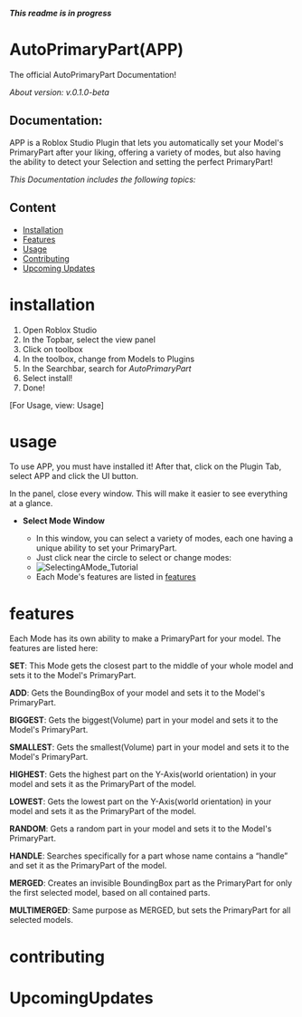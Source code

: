 ***This readme is in progress***

# AutoPrimaryPart(APP)
The official AutoPrimaryPart Documentation!

*About version: v.0.1.0-beta*

## Documentation: 
APP is a Roblox Studio Plugin that lets you automatically set your Model's PrimaryPart after your liking, offering a variety of modes, but also having the ability to detect your Selection and setting the perfect PrimaryPart!

*This Documentation includes the following topics:*

## Content
- [Installation](#installation)
- [Features](#features)
- [Usage](#usage)
- [Contributing](#contributing)
- [Upcoming Updates](#UpcomingUpdates)


# installation
1. Open Roblox Studio
2. In the Topbar, select the view panel
3. Click on toolbox
4. In the toolbox, change from Models to Plugins
5. In the Searchbar, search for *AutoPrimaryPart*
6. Select install!
7. Done!
   
[For Usage, view: Usage]


# usage
To use APP, you must have installed it!
After that, click on the Plugin Tab, select APP and click the UI button.

In the panel, close every window. This will make it easier to see everything at a glance.

   - **Select Mode Window**
     
        - In this window, you can select a variety of modes, each one having a unique ability to set your PrimaryPart.
        - Just click near the circle to select or change modes:
        - ![SelectingAMode_Tutorial](https://github.com/user-attachments/assets/8f5b5f63-606a-4abd-9821-61d6b998f957)
        - Each Mode's features are listed in [features](#features)


# features
Each Mode has its own ability to make a PrimaryPart for your model. The features are listed here: 

**SET**:
This Mode gets the closest part to the middle of your whole model and sets it to the Model's PrimaryPart.

**ADD**:
Gets the BoundingBox of your model and sets it to the Model's PrimaryPart.

**BIGGEST**:
Gets the biggest(Volume) part in your model and sets it to the Model's PrimaryPart.

**SMALLEST**:
Gets the smallest(Volume) part in your model and sets it to the Model's PrimaryPart.

**HIGHEST**:
Gets the highest part on the Y-Axis(world orientation) in your model and sets it as the PrimaryPart of the model.

**LOWEST**:
Gets the lowest part on the Y-Axis(world orientation) in your model and sets it as the PrimaryPart of the model.

**RANDOM**:
Gets a random part in your model and sets it to the Model's PrimaryPart.

**HANDLE**:
Searches specifically for a part whose name contains a “handle” and set it as the PrimaryPart of the model.

**MERGED**:
Creates an invisible BoundingBox part as the PrimaryPart for only the first selected model, based on all contained parts.

**MULTIMERGED**:
Same purpose as MERGED, but sets the PrimaryPart for all selected models.

# contributing


# UpcomingUpdates


